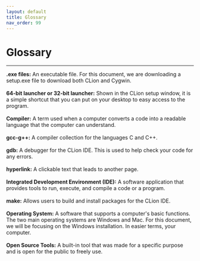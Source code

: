 ```yaml
---
layout: default
title: Glossary
nav_order: 99
---
```

# Glossary
<hr>
<b>.exe files:</b> An executable file. For this document, we are downloading a setup.exe file to download both CLion and Cygwin.
<br/><br/>
<b>64-bit launcher or 32-bit launcher:</b> Shown in the CLion setup window, it is a simple shortcut that you can put on your desktop to easy access to the program.
<br/><br/>
<b>Compiler:</b> A term used when a computer converts a code into a readable language that the computer can understand.
<br/><br/>
<b>gcc-g++:</b> A compiler collection for the languages C and C++.
<br/><br/>
<b>gdb:</b> A debugger for the CLion IDE. This is used to help check your code for any errors.
<br/><br/>
<b>hyperlink:</b> A clickable text that leads to another page.
<br/><br/>
<b>Integrated Development Environment (IDE):</b> A software application that provides tools to run, execute, and compile a code or a program.
<br/><br/>
<b>make:</b> Allows users to build and install packages for the CLion IDE.
<br/><br/>
<b>Operating System:</b> A software that supports a computer's basic functions. The two main operating systems are Windows and Mac. For this document, we will be focusing on the Windows installation. In easier terms, your computer.
<br/><br/>
<b>Open Source Tools:</b> A built-in tool that was made for a specific purpose and is open for the public to freely use.
<br/>
